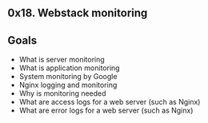 ## 0x18. Webstack monitoring

## Goals
- What is server monitoring
- What is application monitoring
- System monitoring by Google
- Nginx logging and monitoring
- Why is monitoring needed
- What are access logs for a web server (such as Nginx)
- What are error logs for a web server (such as Nginx)
